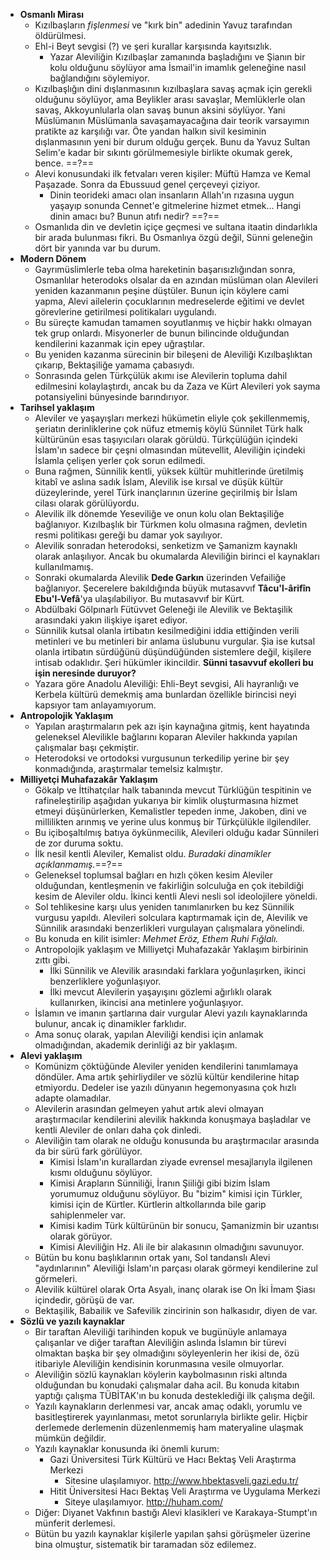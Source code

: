 - **Osmanlı Mirası**
	- Kızılbaşların *fişlenmesi* ve "kırk bin" adedinin Yavuz tarafından öldürülmesi.
	- Ehl-i Beyt sevgisi (?) ve şeri kurallar karşısında kayıtsızlık.
		- Yazar Aleviliğin Kızılbaşlar zamanında başladığını ve Şianın bir kolu olduğunu söylüyor ama İsmail'in imamlık geleneğine nasıl bağlandığını söylemiyor.
	- Kızılbaşlığın dini dışlanmasının kızılbaşlara savaş açmak için gerekli olduğunu söylüyor, ama Beylikler arası savaşlar, Memlüklerle olan savaş, Akkoyunlularla olan savaş bunun aksini söylüyor. Yani Müslümanın Müslümanla savaşamayacağına dair teorik varsayımın pratikte az karşılığı var. Öte yandan halkın sivil kesiminin dışlanmasının yeni bir durum olduğu gerçek. Bunu da Yavuz Sultan Selim'e kadar bir sıkıntı görülmemesiyle birlikte okumak gerek, bence. ==?==
	- Alevi konusundaki ilk fetvaları veren kişiler: Müftü Hamza ve Kemal Paşazade. Sonra da Ebussuud genel çerçeveyi çiziyor.
		- Dinin teorideki amacı olan insanların Allah'ın rızasına uygun yaşayıp sonunda Cennet'e gitmelerine hizmet etmek... Hangi dinin amacı bu? Bunun atıfı nedir?  ==?==
	- Osmanlıda din ve devletin içiçe geçmesi ve sultana itaatin dindarlıkla bir arada bulunması fikri. Bu Osmanlıya özgü değil, Sünni geleneğin dört bir yanında var bu durum.
- **Modern Dönem**
	- Gayrımüslimlerle teba olma hareketinin başarısızlığından sonra, Osmanlılar heterodoks olsalar da en azından müslüman olan Alevileri yeniden kazanmanın peşine düştüler. Bunun için köylere cami yapma, Alevi ailelerin çocuklarının medreselerde eğitimi ve devlet görevlerine getirilmesi politikaları uygulandı.
	- Bu süreçte kamudan tamamen soyutlanmış ve hiçbir hakkı olmayan tek grup onlardı. Misyonerler de bunun bilincinde olduğundan kendilerini kazanmak için epey uğraştılar.
	- Bu yeniden kazanma sürecinin bir bileşeni de Aleviliği Kızılbaşlıktan çıkarıp, Bektaşiliğe yamama çabasıydı.
	- Sonrasında gelen Türkçülük akımı ise Alevilerin topluma dahil edilmesini kolaylaştırdı, ancak bu da Zaza ve Kürt Alevileri yok sayma potansiyelini bünyesinde barındırıyor.
- **Tarihsel yaklaşım**
	- Aleviler ve yaşayışları merkezi hükümetin eliyle çok şekillenmemiş, şeriatın derinliklerine çok nüfuz etmemiş köylü Sünnilet Türk halk kültürünün esas taşıyıcıları olarak görüldü. Türkçülüğün içindeki İslam'ın sadece bir çeşni olmasından mütevellit, Aleviliğin içindeki İslamla çelişen yerler çok sorun edilmedi.
	- Buna rağmen, Sünnilik kentli, yüksek kültür muhitlerinde üretilmiş kitabî ve aslına sadık İslam, Alevilik ise kırsal ve düşük kültür düzeylerinde, yerel Türk inançlarının üzerine geçirilmiş bir İslam cilası olarak görülüyordu.
	- Alevilik ilk dönemde Yeseviliğe ve onun kolu olan Bektaşiliğe bağlanıyor. Kızılbaşlık bir Türkmen kolu olmasına rağmen, devletin resmi politikası gereği bu damar yok sayılıyor.
	- Alevilik sonradan heterodoksi, senketizm ve Şamanizm kaynaklı olarak anlaşılıyor. Ancak bu okumalarda Aleviliğin birinci el kaynakları kullanılmamış.
	- Sonraki okumalarda Alevilik **Dede Garkın** üzerinden Vefailiğe bağlanıyor. Şecerelere bakıldığında büyük mutasavvıf **Tâcu'l-ârifîn Ebu'l-Vefâ**'ya ulaşılabiliyor. Bu mutasavvıf bir Kürt.
	- Abdülbaki Gölpınarlı Fütüvvet Geleneği ile Alevilik ve Bektaşilik arasındaki yakın ilişkiye işaret ediyor.
	- Sünnilik kutsal olanla irtibatın kesilmediğini iddia ettiğinden verili metinleri ve bu metinleri bir anlama üslubunu vurgular. Şia ise kutsal olanla irtibatın sürdüğünü düşündüğünden sistemlere değil, kişilere intisab odaklıdır. Şeri hükümler ikincildir. **Sünni tasavvuf ekolleri bu işin neresinde duruyor?**
	- Yazara göre Anadolu Aleviliği: Ehli-Beyt sevgisi, Ali hayranlığı ve Kerbela kültürü demekmiş ama bunlardan özellikle birincisi neyi kapsıyor tam anlayamıyorum.
- **Antropolojik Yaklaşım**
	- Yapılan araştırmaların pek azı işin kaynağına gitmiş, kent hayatında geleneksel Alevilikle bağlarını koparan Aleviler hakkında yapılan çalışmalar başı çekmiştir.
	- Heterodoksi ve ortodoksi vurgusunun terkedilip yerine bir şey konmadığında, araştırmalar temelsiz kalmıştır.
- **Milliyetçi Muhafazakâr Yaklaşım**
	- Gökalp ve İttihatçılar halk tabanında mevcut Türklüğün tespitinin ve rafineleştirilip aşağıdan yukarıya bir kimlik oluşturmasına hizmet etmeyi düşünürlerken, Kemalistler tepeden inme, Jakoben, dini ve millilikten arınmış ve yerine ulus konmuş bir Türkçülükle ilgilendiler.
	- Bu içiboşaltılmış batıya öykünmecilik, Alevileri olduğu kadar Sünnileri de zor duruma soktu.
	- İlk nesil kentli Aleviler, Kemalist oldu. *Buradaki dinamikler açıklanmamış.*==?==
	- Geleneksel toplumsal bağları en hızlı çöken kesim Aleviler olduğundan, kentleşmenin ve fakirliğin solculuğa en çok itebildiği kesim de Aleviler oldu. İkinci kentli Alevi nesli sol ideolojilere yöneldi.
	- Sol tehlikesine karşı ulus yeniden tanımlanırken bu kez Sünnilik vurgusu yapıldı. Alevileri solculara kaptırmamak için de, Alevilik ve Sünnilik arasındaki benzerlikleri vurgulayan çalışmalara yönelindi.
	- Bu konuda en kilit isimler: *Mehmet Eröz, Ethem Ruhi Fığlalı.*
	- Antropolojik yaklaşım ve Milliyetçi Muhafazakâr Yaklaşım birbirinin zıttı gibi.
		- İlki Sünnilik ve Alevilik arasındaki farklara yoğunlaşırken, ikinci benzerliklere yoğunlaşıyor. 
		- İlki mevcut Alevilerin yaşayışını gözlemi ağırlıklı olarak kullanırken, ikincisi ana metinlere yoğunlaşıyor.
	- İslamın ve imanın şartlarına dair vurgular Alevi yazılı kaynaklarında bulunur, ancak iç dinamikler farklıdır.
	- Ama sonuç olarak, yapılan Aleviliği kendisi için anlamak olmadığından, akademik derinliği az bir yaklaşım.
- **Alevi yaklaşım**
	- Komünizm çöktüğünde Aleviler yeniden kendilerini tanımlamaya döndüler. Ama artık şehirliydiler ve sözlü kültür kendilerine hitap etmiyordu. Dedeler ise yazılı dünyanın hegemonyasına çok hızlı adapte olamadılar.
	- Alevilerin arasından gelmeyen yahut artık alevi olmayan araştırmacılar kendilerini alevilik hakkında konuşmaya başladılar ve kentli Aleviler de onları daha çok dinledi.
	- Aleviliğin tam olarak ne olduğu konusunda bu araştırmacılar arasında da bir sürü fark görülüyor. 
		- Kimisi İslam'ın kurallardan ziyade evrensel mesajlarıyla ilgilenen kısmı olduğunu söylüyor.
		- Kimisi Arapların Sünniliği, İranın Şiiliği gibi bizim İslam yorumumuz olduğunu söylüyor. Bu "bizim" kimisi için Türkler, kimisi için de Kürtler. Kürtlerin altkollarında bile garip sahiplenmeler var.
		- Kimisi kadim Türk kültürünün bir sonucu, Şamanizmin bir uzantısı olarak görüyor.
		- Kimisi Aleviliğin Hz. Ali ile bir alakasının olmadığını savunuyor.
	- Bütün bu konu başlıklarının ortak yanı, Sol tandanslı Alevi "aydınlarının" Aleviliği İslam'ın parçası olarak görmeyi kendilerine zul görmeleri.
	- Alevilik kültürel olarak Orta Asyalı, inanç olarak ise On İki İmam Şiası içindedir, görüşü de var.
	- Bektaşilik, Babailik ve Safevilik zincirinin son halkasıdır, diyen de var.
- **Sözlü ve yazılı kaynaklar**
	- Bir taraftan Aleviliği tarihinden kopuk ve bugünüyle anlamaya çalışanlar ve diğer taraftan Aleviliğin aslında İslamın bir türevi olmaktan başka bir şey olmadığını söyleyenlerin her ikisi de, özü itibariyle Aleviliğin kendisinin korunmasına vesile olmuyorlar.
	- Aleviliğin sözlü kaynakları köylerin kaybolmasının riski altında olduğundan bu konudaki çalışmalar daha acil. Bu konuda kitabın yaptığı çalışma TÜBİTAK'ın bu konuda desteklediği ilk çalışma değil.
	- Yazılı kaynakların derlenmesi var, ancak amaç odaklı, yorumlu ve basitleştirerek yayınlanması, metot sorunlarıyla birlikte gelir. Hiçbir derlemede derlemenin düzenlenmemiş ham materyaline ulaşmak mümkün değildir.
	- Yazılı kaynaklar konusunda iki önemli kurum:
		- Gazi Üniversitesi Türk Kültürü ve Hacı Bektaş Veli Araştırma Merkezi
			- Sitesine ulaşılamıyor.  http://www.hbektasveli.gazi.edu.tr/
		- Hitit Üniversitesi Hacı Bektaş Veli Araştırma ve Uygulama Merkezi
			- Siteye ulaşılamıyor. http://huham.com/
	- Diğer: Diyanet Vakfının bastığı Alevi klasikleri ve Karakaya-Stumpt'ın münferit derlemesi.
	- Bütün bu yazılı kaynaklar kişilerle yapılan şahsi görüşmeler üzerine bina olmuştur, sistematik bir taramadan söz edilemez.